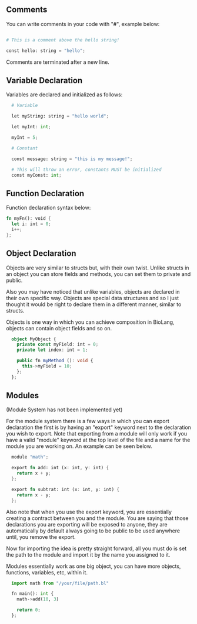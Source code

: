 ## Comments

You can write comments in your code with "#", example below:

```python

# This is a comment above the hello string!

const hello: string = "hello";

```

Comments are terminated after a new line.


## Variable Declaration

Variables are declared and initialized as follows:

```python
  # Variable

  let myString: string = "hello world";

  let myInt: int;

  myInt = 5;

  # Constant

  const message: string = "this is my message!";

  # This will throw an error, constants MUST be initialized
  const myConst: int;
```

## Function Declaration

Function declaration syntax below:

```rust
fn myFn(): void {
  let i: int = 0;
  i++;
};
```

## Object Declaration

Objects are very similar to structs but, with their own twist. Unlike structs in an object you can store
fields and methods, you can set them to private and public.

Also you may have noticed that unlike variables, objects are declared in their own specific way. Objects are special
data structures and so I just thought it would be right to declare them in a different manner, similar to structs.

Objects is one way in which you can achieve composition in BioLang, objects can contain object fields and so on.

```ts
  object MyObject {
    private const myField: int = 0;
    private let index: int = 1;

    public fn myMethod (): void {
      this->myField = 10;
    };
  };
```

## Modules

(Module System has not been implemented yet)


For the module system there is a few ways in which you can export declaration the first is by
having an "export" keyword next to the declaration you wish to export. Note that exporting from a module
will only work if you have a valid "module" keyword at the top level of the file and a name for the module you are 
working on. An example can be seen below.

```rust
  module "math";

  export fn add: int (x: int, y: int) {
    return x + y;
  };

  export fn subtrat: int (x: int, y: int) {
    return x - y;
  };

```

Also note that when you use the export keyword, you are essentially creating a contract between you and the module. You are
saying that those declarations you are exporting will be exposed to anyone, they are automatically by default always going
to be public to be used anywhere until, you remove the export.

Now for importing the idea is pretty straight forward, all you must do is set the path to the module and import it by the
name you assigned to it.

Modules essentially work as one big object, you can have more objects, functions, variables, etc, within it.

```python
  import math from "/your/file/path.bl"

  fn main(): int {
    math->add(10, 3)

    return 0;
  };
```
